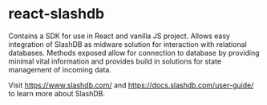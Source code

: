 # react-slashdb
Contains a SDK for use in React and vanilla JS project. Allows easy integration of SlashDB as midware solution for interaction with relational databases. Methods exposed allow for connection to database by providing minimal vital information and provides build in solutions for state management of incoming data.

Visit https://www.slashdb.com/ and https://docs.slashdb.com/user-guide/ to learn more about SlashDB. 
